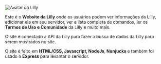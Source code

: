 ![Avatar da Lilly](https://i.ibb.co/dc5M9Nt/Screenshot-20201105-233327-Photo-Editor.jpg)

Este é o **Website da Lilly** onde os usuários podem ver informações da Lilly, adicionar ela em seu servidor, ver a lista completa de comandos, ler os **Termos de Uso e Comunidade** da Lilly e muito mais.

O site é conectado a API da Lilly para fazer a busca de dados da Lilly para serem mostrados no site.

O site é feito em **HTML/CSS, Javascript, NodeJs, Nunjucks** e também foi usado o **Express** para levantar o servidor.
